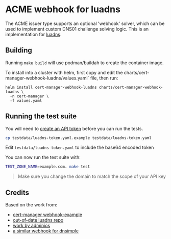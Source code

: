 # ACME webhook for luadns

The ACME issuer type supports an optional 'webhook' solver, which can be used
to implement custom DNS01 challenge solving logic. This is an implementation
for [luadns](https://www.luadns.com/).

## Building

Running `make build` will use podman/buildah to create the container image.

To install into a cluster with helm, first copy and edit the
charts/cert-manager-webhook-luadns/values.yaml` file, then run:

```shell
helm install cert-manager-webhook-luadns charts/cert-manager-webhook-luadns \
  -n cert-manager \
  -f values.yaml
```

## Running the test suite

You will need to [create an API token](https://app.luadns.com/users/api_keys)
before you can run the tests.

```bash
cp testdata/luadns-token.yaml.example testdata/luadns-token.yaml
```

Edit `testdata/luadns-token.yaml` to include the base64 encoded token

You can now run the test suite with:

```bash
TEST_ZONE_NAME=example.com. make test
```

> Make sure you change the domain to match the scope of your API key

## Credits

Based on the work from:

- [cert-manager webhook-example](https://github.com/cert-manager/webhook-example)
- [out-of-date luadns repo](https://github.com/luadns/certmanager-webhook-luadns)
- [work by adminios](https://github.com/adminios/certmanager-webhook-luadns)
- [a similar webhook for dnsimple](https://github.com/puzzle/cert-manager-webhook-dnsimple)
